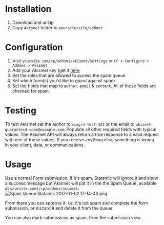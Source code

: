 # Installation

1. Download and unzip
2. Copy `Akismet` folder to `yoursite/site/addons`

# Configuration 
1. Visit `yoursite.com/cp/addons/akismet/settings` or `CP > Configure > Addons > Akismet`
2. Add your Akismet key (get it [here](https://akismet.com/account/)
3. Set the roles that are allowed to access the spam queue
4. Set which form(s) you'd like to guard against spam
5. Set the fields that map to `author`, `email` & `content`. All of these fields are checked for spam.

# Testing

To test Akismet set the author to `viagra-test-123` or the email to `akismet-guaranteed-spam@example.com`. Populate all other required fields with typical values. The Akismet API will always return a true response to a valid request with one of those values. If you receive anything else, something is wrong in your client, data, or communications.

# Usage

Use a normal Form submission. If it's spam, Statamic will ignore it and show a success message but Akismet will put it in the the Spam Queue, available at `yoursite.com]/cp/addons/akismet`:
![Spam Queue  Statamic 2017-01-02 17-14-43.png](https://bitbucket.org/repo/reMMgA/images/2526904260-Spam%20Queue%20%20Statamic%202017-01-02%2017-14-43.png)

From there you can approve it, i.e. it's not spam and complete the form submission, or discard it and delete it from the queue.

You can also mark submissions as spam, from the submission view.
